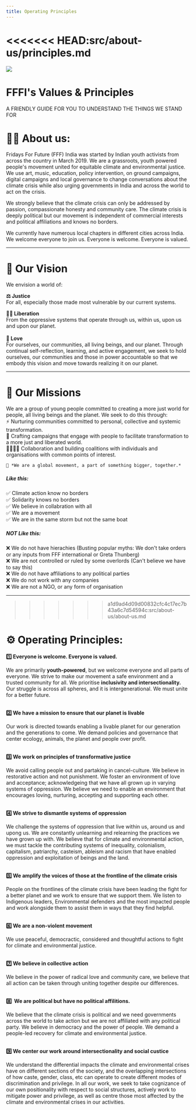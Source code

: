 ```yaml
---
title: Operating Principles
---
```

<<<<<<< HEAD:src/about-us/principles.md
=======
![](/static/img/diversity.png)

# FFFI's Values & Principles

A FRIENDLY GUIDE FOR YOU TO UNDERSTAND THE THINGS WE STAND FOR

# 👋🏾 About us:

Fridays For Future (FFF) India was started by Indian youth activists from across the country in March 2019. We are a grassroots, youth powered people's movement united for equitable climate and environmental justice. We use art, music, education, policy intervention, on ground campaigns, digital campaigns and local governance to change conversations about the climate crisis while also urging governments in India and across the world to act on the crisis.

We strongly believe that the climate crisis can only be addressed by passion, compassionate honesty and community care. The climate crisis is deeply political but our movement is independent of commercial interests and political affiliations and knows no borders.

We currently have numerous local chapters in different cities across India. We welcome everyone to join us. Everyone is welcome. Everyone is valued.

- - -

# 🎯 Our Vision

We envision a world of:

**⚖️ Justice**\
For all, especially those made most vulnerable by our current systems.

**✊🏾 Liberation**\
From the oppressive systems that operate through us, within us, upon us and upon our planet.\
\
**💚 Love**\
For ourselves, our communities, all living beings, and our planet. Through continual self-reflection, learning, and active engagement, we seek to hold ourselves, our communities and those in power accountable so that we embody this vision and move towards realizing it on our planet.

- - -

# 🌱 Our Missions

We are a group of young people committed to creating a more just world for people, all living beings and the planet. We seek to do this through:\
⚡ Nurturing communities committed to personal, collective and systemic transformation.\
🎨 Crafting campaigns that engage with people to facilitate transformation to a more just and liberated world.\
🫱🏽‍🫲🏽 Collaboration and building coalitions with individuals and organisations with common points of interest.

```
🌈 *We are a global movement, a part of something bigger, together.*
```

##### Like this:                                                                   

✅ Climate action know no borders                                \
✅ Solidarity knows no borders\
✅ We believe in collabration with all\
✅ We are a movement\
✅ We are in the same storm but not the same boat

##### NOT Like this:

❌ We do not have hierachies (Busting popular myths: We don't take orders or any inputs from FFF international or Greta Thunberg)\
❌ We are not controlled or ruled by some overlords (Can't believe we have to say this)\
❌ We do not have affiliations to any political parties\
❌ We do not work with any companies\
❌ We are not a NGO, or any form of organisation

- - -

>>>>>>> a1d9ad4d09d00832cfc4c17ec7b43a6c7d54594c:src/about-us/about-us.md
# ⚙️ Operating Principles:

**1️⃣ Everyone is welcome. Everyone is valued.**

We are primarily **youth-powered**, but we welcome everyone and all parts of everyone. We strive to make our movement a safe environment and a trusted community for all. We prioritise **inclusivity and intersectionality.** Our struggle is across all spheres, and it is intergenerational. We must unite for a better future. 

\
**2️⃣ We have a mission to ensure that our planet is livable** 

Our work is directed towards enabling a livable planet for our generation and the generations to come. We demand policies and governance that center ecology, animals, the planet and people over profit. 

\
**3️⃣ We work on principles of transformative justice**

We avoid calling people out and partaking in cancel-culture. We believe in restorative action and not punishment. We foster an environment of love and acceptance; acknowledgeing that we have all grown up in varying systems of oppression. We believe we need to enable an environment that encourages loving, nurturing, accepting and supporting each other.

\
**4️⃣ We strive to dismantle systems of oppression**

We challenge the systems of oppression that live within us, around us and upong us. We are constantly unlearning and relearning the practices we have grown up with. We believe that for climate and environmental action, we must tackle the contributing systems of inequality, colonialism, capitalism, patriarchy, casteism, ableism and racism that have enabled oppression and exploitation of beings and the land.

\
**5️⃣ We amplify the voices of those at the frontline of the climate crisis**

People on the frontlines of the climate crisis have been leading the fight for a better planet and we work to ensure that we support them. We listen to Indigenous leaders, Environmental defenders and the most impacted people and work alongside them to assist them in ways that they find helpful.

\
**6️⃣ We are a non-violent movement**

We use peaceful, democractic, considered and thoughtful actions to fight for climate and environmental justice.

\
**7️⃣ We believe in collective action**

We believe in the power of radical love and community care, we believe that all action can be taken through uniting together despite our differences.

\
**8️⃣  We are political but have no political affilitions.**

We believe that the climate crisis is political and we need governments across the world to take action but we are not affiliated with any political party. We believe in democracy and the power of people. We demand a people-led recovery for climate and environmental justice.

\
**9️⃣ We center our work around intersectionality and social custice**

We understand the differential impacts the climate and environmental crises have on different sections of the society, and the overlapping intersections of how caste, gender, class, etc can operate to create different modes of discrimination and privilege. In all our work, we seek to take cognizance of our own positionality with respect to social structures, actively work to mitigate power and privilege, as well as centre those most affected by the climate and environmental crises in our activities.

​
